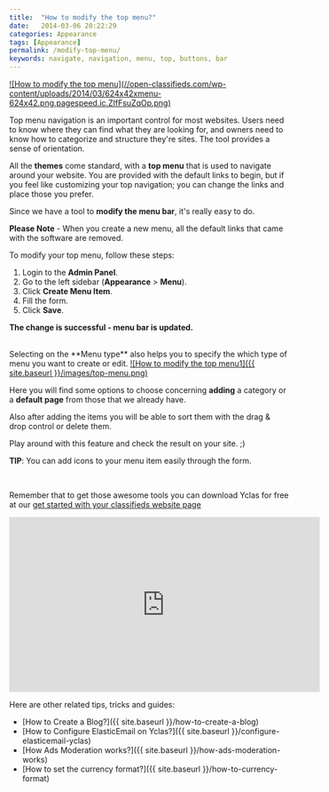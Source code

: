 ```yaml
---
title:  "How to modify the top menu?"
date:   2014-03-06 20:22:29
categories: Appearance
tags: [Appearance]
permalink: /modify-top-menu/
keywords: navigate, navigation, menu, top, buttons, bar
---
```

<a href="//open-classifieds.com/wp-content/uploads/2014/03/624x42xmenu-624x42.png.pagespeed.ic.ZIfFsuZqOp.png" class="thumbnail gallery-item" data-gallery>
![How to modify the top menu](//open-classifieds.com/wp-content/uploads/2014/03/624x42xmenu-624x42.png.pagespeed.ic.ZIfFsuZqOp.png)
</a>

Top menu navigation is an important control for most websites. Users need to know where they can find what they are looking for, and owners need to know how to categorize and structure they're sites. The tool provides a sense of orientation. 

All the **themes** come standard, with a **top menu** that is used to navigate around your website. You are provided with the default links to begin, but if you feel like customizing your top navigation; you can change the links and place those you prefer. 

Since we have a tool to **modify the menu bar**, it's really easy to do. 

**Please Note** \- When you create a new menu, all the default links that came with the software are removed. 

To modify your top menu, follow these steps: 

1. Login to the **Admin Panel**.
2. Go to the left sidebar (**Appearance** > **Menu**).
3. Click **Create Menu Item**.
4. Fill the form.
5. Click **Save**.

**The change is successful - menu bar is updated.**


<br>
Selecting on the **Menu type** also helps you to specify the which type of menu you want to create or edit. 


<a href="{{ site.baseurl }}/images/top-menu.png" class="thumbnail gallery-item" data-gallery>
![How to modify the top menu1]({{ site.baseurl }}/images/top-menu.png)
</a>

Here you will find some options to choose concerning **adding** a category or a **default page** from those that we already have.

Also after adding the items you will be able to sort them with the drag & drop control or delete them.

Play around with this feature and check the result on your site. ;) 

**TIP**: You can add icons to your menu item easily through the form.

<br>

Remember that to get those awesome tools you can download Yclas for free at our [get started with your classifieds website page](https://yclas.com/self-hosted.html#package)

<iframe width="560" height="315" src="https://www.youtube.com/embed/bkkBn5PGX4c" frameborder="0" allowfullscreen></iframe>

<br>

Here are other related tips, tricks and guides: 

* [How to Create a Blog?]({{ site.baseurl }}/how-to-create-a-blog)
* [How to Configure ElasticEmail on Yclas?]({{ site.baseurl }}/configure-elasticemail-yclas)
* [How Ads Moderation works?]({{ site.baseurl }}/how-ads-moderation-works)
* [How to set the currency format?]({{ site.baseurl }}/how-to-currency-format)

